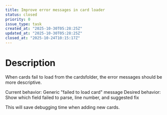 ```yaml
---
title: Improve error messages in card loader
status: closed
priority: 0
issue_type: task
created_at: "2025-10-30T05:28:25Z"
updated_at: "2025-10-30T05:28:25Z"
closed_at: "2025-10-24T10:15:17Z"
---
```


# Description

When cards fail to load from the cardsfolder, the error messages should be more descriptive.

Current behavior: Generic "failed to load card" message
Desired behavior: Show which field failed to parse, line number, and suggested fix

This will save debugging time when adding new cards.


